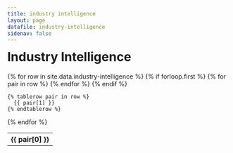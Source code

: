```yaml
---
title: industry intelligence
layout: page
datafile: industry-intelligence
sidenav: false
---
```


<h1 style="margin-top:7px;">Industry Intelligence</h1>
<!--<div class="width-mobile">-->
<table class="usa-table usa-table--stacked-header">
  {% for row in site.data.industry-intelligence %}
    {% if forloop.first %}
    <tr>
      {% for pair in row %}
        <th class="row-color">{{ pair[0] }}</th>
      {% endfor %}
    </tr>
    {% endif %}

    {% tablerow pair in row %}
      {{ pair[1] }}
    {% endtablerow %}
  {% endfor %}
</table>
<!--</div>-->
<!--
<section class="grid-container clearfix padding-left-0 padding-right-1">
<h1 style="margin-top:7px;">Industry Intelligence</h1>
    <div class="grid-row">
        <p style="font-size:2rem;font-weight:bold;">Coming Soon!</p>
    </div>
</section>-->